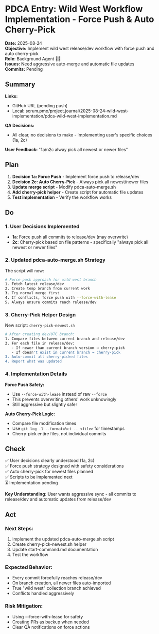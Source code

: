 # PDCA Entry: Wild West Workflow Implementation - Force Push & Auto Cherry-Pick

**Date:** 2025-08-24  
**Objective:** Implement wild west release/dev workflow with force push and auto cherry-pick  
**Role:** Background Agent 🕵️‍♂️  
**Issues:** Need aggressive auto-merge and automatic file updates  
**Commits:** Pending

## Summary

**Links:**
- GitHub URL (pending push)
- Local: scrum.pmo/project.journal/2025-08-24-wild-west-implementation/pdca-wild-west-implementation.md

**QA Decisions:**
- All clear, no decisions to make - Implementing user's specific choices (1a, 2c)

**User Feedback:** "1a\n2c alway pick all newest or newer files"

## Plan

1. **Decision 1a: Force Push** - Implement force push to release/dev
2. **Decision 2c: Auto Cherry-Pick** - Always pick all newest/newer files
3. **Update merge script** - Modify pdca-auto-merge.sh
4. **Add cherry-pick helper** - Create script for automatic file updates
5. **Test implementation** - Verify the workflow works

## Do

### 1. User Decisions Implemented
- **1a**: Force push all commits to release/dev (may overwrite)
- **2c**: Cherry-pick based on file patterns - specifically "always pick all newest or newer files"

### 2. Updated pdca-auto-merge.sh Strategy

The script will now:
```bash
# Force push approach for wild west branch
1. Fetch latest release/dev
2. Create temp branch from current work
3. Try normal merge first
4. If conflicts, force push with --force-with-lease
5. Always ensure commits reach release/dev
```

### 3. Cherry-Pick Helper Design

New script: `cherry-pick-newest.sh`
```bash
# After creating dev/UTC branch:
1. Compare files between current branch and release/dev
2. For each file in release/dev:
   - If newer than current branch version → cherry-pick
   - If doesn't exist in current branch → cherry-pick
3. Auto-commit all cherry-picked files
4. Report what was updated
```

### 4. Implementation Details

**Force Push Safety:**
- Use `--force-with-lease` instead of raw `--force`
- This prevents overwriting others' work unknowingly
- Still aggressive but slightly safer

**Auto Cherry-Pick Logic:**
- Compare file modification times
- Use `git log -1 --format=%ct -- <file>` for timestamps
- Cherry-pick entire files, not individual commits

## Check

✅ User decisions clearly understood (1a, 2c)  
✅ Force push strategy designed with safety considerations  
✅ Auto cherry-pick for newest files planned  
✅ Scripts to be implemented next  
⏳ Implementation pending  

**Key Understanding:** User wants aggressive sync - all commits to release/dev and automatic updates from release/dev

## Act

### Next Steps:
1. Implement the updated pdca-auto-merge.sh script
2. Create cherry-pick-newest.sh helper
3. Update start-command.md documentation
4. Test the workflow

### Expected Behavior:
- Every commit forcefully reaches release/dev
- On branch creation, all newer files auto-imported
- True "wild west" collection branch achieved
- Conflicts handled aggressively

### Risk Mitigation:
- Using --force-with-lease for safety
- Creating PRs as backup when needed
- Clear QA notifications on force actions